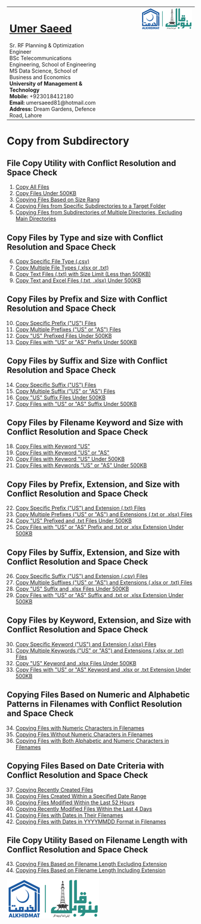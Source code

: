 <table style="border-collapse: collapse;">
  <tr>
    <td style="vertical-align: top;">
      <h1><a href="https://www.linkedin.com/in/engumersaeed/">Umer Saeed</a></h1>
      Sr. RF Planning & Optimization Engineer<br>
      BSc Telecommunications Engineering, School of Engineering<br>
      MS Data Science, School of Business and Economics<br>
      <strong>University of Management & Technology</strong><br>
      <strong>Mobile:</strong> +923018412180<br>
      <strong>Email:</strong> umersaeed81@hotmail.com<br>
      <strong>Address:</strong> Dream Gardens, Defence Road, Lahore<br>
    </td>
    <td style="vertical-align: top; padding-left: 100px;">
      <img src="https://github.com/Umersaeed81/File_Management_Operations/blob/main/log/banoqabil.png?raw=true" alt="Bano Qabil Logo" width="500"/>
    </td>
  </tr>
</table>

# Copy from Subdirectory

## File Copy Utility with Conflict Resolution and Space Check

1. [Copy All Files](https://github.com/Umersaeed81/File_Management_Operations/blob/main/log/File_Copy_Operation/Copy_only_from_sub_dir/Example_01.md)
2. [Copy Files Under 500KB](https://github.com/Umersaeed81/File_Management_Operations/blob/main/log/File_Copy_Operation/Copy_only_from_sub_dir/Example_02.md)
3. [Copying Files Based on Size Rang](https://github.com/Umersaeed81/File_Management_Operations/blob/main/log/File_Copy_Operation/Copy_only_from_sub_dir/Example_42.md)
4. [Copying Files from Specific Subdirectories to a Target Folder](https://github.com/Umersaeed81/File_Management_Operations/blob/main/log/File_Copy_Operation/Copy_only_from_sub_dir/Example_43.md)
5. [Copying Files from Subdirectories of Multiple Directories, Excluding Main Directories](https://github.com/Umersaeed81/File_Management_Operations/blob/main/log/File_Copy_Operation/Copy_only_from_sub_dir/Example_44.md)
   
## Copy Files by Type and size with Conflict Resolution and Space Check

6. [Copy Specific File Type (.csv)](https://github.com/Umersaeed81/File_Management_Operations/blob/main/log/File_Copy_Operation/Copy_only_from_sub_dir/Example_03.md)
7. [Copy Multiple File Types (.xlsx or .txt)](https://github.com/Umersaeed81/File_Management_Operations/blob/main/log/File_Copy_Operation/Copy_only_from_sub_dir/Example_04.md)
8. [Copy Text Files (.txt) with Size Limit (Less than 500KB)](https://github.com/Umersaeed81/File_Management_Operations/blob/main/log/File_Copy_Operation/Copy_only_from_sub_dir/Example_05.md)
9. [Copy Text and Excel Files (.txt, .xlsx) Under 500KB](https://github.com/Umersaeed81/File_Management_Operations/blob/main/log/File_Copy_Operation/Copy_only_from_sub_dir/Example_06.md)




## Copy Files by Prefix and Size with Conflict Resolution and Space Check

10. [Copy Specific Prefix ("US") Files](https://github.com/Umersaeed81/File_Management_Operations/blob/main/log/File_Copy_Operation/Copy_only_from_sub_dir/Example_07.md)
11. [Copy Multiple Prefixes ("US" or "AS") Files](https://github.com/Umersaeed81/File_Management_Operations/blob/main/log/File_Copy_Operation/Copy_only_from_sub_dir/Example_08.md)
12. [Copy "US" Prefixed Files Under 500KB](https://github.com/Umersaeed81/File_Management_Operations/blob/main/log/File_Copy_Operation/Copy_only_from_sub_dir/Example_09.md)
13. [Copy Files with "US" or "AS" Prefix Under 500KB](https://github.com/Umersaeed81/File_Management_Operations/blob/main/log/File_Copy_Operation/Copy_only_from_sub_dir/Example_10.md)

## Copy Files by Suffix and Size with Conflict Resolution and Space Check
14. [Copy Specific Suffix ("US") Files](https://github.com/Umersaeed81/File_Management_Operations/blob/main/log/File_Copy_Operation/Copy_only_from_sub_dir/Example_11.md)
15. [Copy Multiple Suffix ("US" or "AS") Files](https://github.com/Umersaeed81/File_Management_Operations/blob/main/log/File_Copy_Operation/Copy_only_from_sub_dir/Example_12.md)
16. [Copy "US" Suffix Files Under 500KB](https://github.com/Umersaeed81/File_Management_Operations/blob/main/log/File_Copy_Operation/Copy_only_from_sub_dir/Example_13.md)
17. [Copy Files with "US" or "AS" Suffix Under 500KB](https://github.com/Umersaeed81/File_Management_Operations/blob/main/log/File_Copy_Operation/Copy_only_from_sub_dir/Example_14.md)





## Copy Files by Filename Keyword and Size with Conflict Resolution and Space Check
18. [Copy Files with Keyword "US"](https://github.com/Umersaeed81/File_Management_Operations/blob/main/log/File_Copy_Operation/Copy_only_from_sub_dir/Example_15.md)
19. [Copy Files with Keyword "US" or "AS"](https://github.com/Umersaeed81/File_Management_Operations/blob/main/log/File_Copy_Operation/Copy_only_from_sub_dir/Example_16.md)
20. [Copy Files with Keyword "US" Under 500KB](https://github.com/Umersaeed81/File_Management_Operations/blob/main/log/File_Copy_Operation/Copy_only_from_sub_dir/Example_17.md)
21. [Copy Files with Keywords "US" or "AS" Under 500KB](https://github.com/Umersaeed81/File_Management_Operations/blob/main/log/File_Copy_Operation/Copy_only_from_sub_dir/Example_18.md)





## Copy Files by Prefix, Extension, and Size with Conflict Resolution and Space Check
22. [Copy Specific Prefix ("US") and Extension (.txt) Files](https://github.com/Umersaeed81/File_Management_Operations/blob/main/log/File_Copy_Operation/Copy_only_from_sub_dir/Example_19.md)
23. [Copy Multiple Prefixes ("US" or "AS") and Extensions (.txt or .xlsx) Files](https://github.com/Umersaeed81/File_Management_Operations/blob/main/log/File_Copy_Operation/Copy_only_from_sub_dir/Example_20.md)
24. [Copy "US" Prefixed and .txt Files Under 500KB](https://github.com/Umersaeed81/File_Management_Operations/blob/main/log/File_Copy_Operation/Copy_only_from_sub_dir/Example_21.md)
25. [Copy Files with "US" or "AS" Prefix and .txt or .xlsx Extension Under 500KB](https://github.com/Umersaeed81/File_Management_Operations/blob/main/log/File_Copy_Operation/Copy_only_from_sub_dir/Example_22.md)



## Copy Files by Suffix, Extension, and Size with Conflict Resolution and Space Check
26. [Copy Specific Suffix ("US") and Extension (.csv) Files](https://github.com/Umersaeed81/File_Management_Operations/blob/main/log/File_Copy_Operation/Copy_only_from_sub_dir/Example_23.md)
27. [Copy Multiple Suffixes ("US" or "AS") and Extensions (.xlsx or .txt) Files](https://github.com/Umersaeed81/File_Management_Operations/blob/main/log/File_Copy_Operation/Copy_only_from_sub_dir/Example_24.md)
28. [Copy "US" Suffix and .xlsx Files Under 500KB](https://github.com/Umersaeed81/File_Management_Operations/blob/main/log/File_Copy_Operation/Copy_only_from_sub_dir/Example_25.md)
29. [Copy Files with "US" or "AS" Suffix and .txt or .xlsx Extension Under 500KB](https://github.com/Umersaeed81/File_Management_Operations/blob/main/log/File_Copy_Operation/Copy_only_from_sub_dir/Example_26.md)



## Copy Files by Keyword, Extension, and Size with Conflict Resolution and Space Check
30. [Copy Specific Keyword ("US") and Extension (.xlsx) Files](https://github.com/Umersaeed81/File_Management_Operations/blob/main/log/File_Copy_Operation/Copy_only_from_sub_dir/Example_27.md)
31. [Copy Multiple Keywords ("US" or "AS") and Extensions (.xlsx or .txt) Files](https://github.com/Umersaeed81/File_Management_Operations/blob/main/log/File_Copy_Operation/Copy_only_from_sub_dir/Example_28.md)
32. [Copy "US" Keyword and .xlsx Files Under 500KB](https://github.com/Umersaeed81/File_Management_Operations/blob/main/log/File_Copy_Operation/Copy_only_from_sub_dir/Example_29.md)
33. [Copy Files with "US" or "AS" Keyword and .xlsx or .txt Extension Under 500KB](https://github.com/Umersaeed81/File_Management_Operations/blob/main/log/File_Copy_Operation/Copy_only_from_sub_dir/Example_30.md)


## Copying Files Based on Numeric and Alphabetic Patterns in Filenames with Conflict Resolution and Space Check
34. [Copying Files with Numeric Characters in Filenames](https://github.com/Umersaeed81/File_Management_Operations/blob/main/log/File_Copy_Operation/Copy_only_from_sub_dir/Example_31.md)
35. [Copying Files Without Numeric Characters in Filenames](https://github.com/Umersaeed81/File_Management_Operations/blob/main/log/File_Copy_Operation/Copy_only_from_sub_dir/Example_32.md)
36. [Copying Files with Both Alphabetic and Numeric Characters in Filenames](https://github.com/Umersaeed81/File_Management_Operations/blob/main/log/File_Copy_Operation/Copy_only_from_sub_dir/Example_33.md)

## Copying Files Based on Date Criteria with Conflict Resolution and Space Check
37. [Copying Recently Created Files](https://github.com/Umersaeed81/File_Management_Operations/blob/main/log/File_Copy_Operation/Copy_only_from_sub_dir/Example_34.md)
38. [Copying Files Created Within a Specified Date Range](https://github.com/Umersaeed81/File_Management_Operations/blob/main/log/File_Copy_Operation/Copy_only_from_sub_dir/Example_35.md)
39. [Copying Files Modified Within the Last 52 Hours](https://github.com/Umersaeed81/File_Management_Operations/blob/main/log/File_Copy_Operation/Copy_only_from_sub_dir/Example_36.md)
40. [Copying Recently Modified Files Within the Last 4 Days](https://github.com/Umersaeed81/File_Management_Operations/blob/main/log/File_Copy_Operation/Copy_only_from_sub_dir/Example_37.md)
41. [Copying Files with Dates in Their Filenames](https://github.com/Umersaeed81/File_Management_Operations/blob/main/log/File_Copy_Operation/Copy_only_from_sub_dir/Example_38.md)
42. [Copying Files with Dates in YYYYMMDD Format in Filenames](https://github.com/Umersaeed81/File_Management_Operations/blob/main/log/File_Copy_Operation/Copy_only_from_sub_dir/Example_39.md)

## File Copy Utility Based on Filename Length with Conflict Resolution and Space Check
43. [Copying Files Based on Filename Length Excluding Extension](https://github.com/Umersaeed81/File_Management_Operations/blob/main/log/File_Copy_Operation/Copy_only_from_sub_dir/Example_40.md)
44. [Copying Files Based on Filename Length Including Extension](https://github.com/Umersaeed81/File_Management_Operations/blob/main/log/File_Copy_Operation/Copy_only_from_sub_dir/Example_41.md)


![](https://github.com/Umersaeed81/File_Management_Operations/blob/main/log/banoqabil.png?raw=true)
